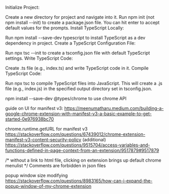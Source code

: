 Initialize Project:

Create a new directory for project and navigate into it.
Run npm init (not npm install --init) to create a package.json file. You can hit enter to accept default values for the prompts.
Install TypeScript Locally:

Run npm install --save-dev typescript to install TypeScript as a dev dependency in project.
Create a TypeScript Configuration File:

Run npx tsc --init to create a tsconfig.json file with default TypeScript settings.
Write  TypeScript Code:

Create .ts file (e.g., index.ts) and write  TypeScript code in it.
Compile TypeScript Code:

Run npx tsc to compile  TypeScript files into JavaScript. This will create a .js file (e.g., index.js) in the specified output directory set in tsconfig.json.






npm install --save-dev @types/chrome  to use chrome API




guide on UI for manifest v3: https://meenumatharu.medium.com/building-a-google-chrome-extension-with-manifest-v3-a-basic-example-to-get-started-0e976938bc70

chrome.runtime.getURL for manifest v3
    https://stackoverflow.com/questions/67439012/chrome-extension-manifest-v3-content-security-policy 
    (additional) https://stackoverflow.com/questions/9515704/access-variables-and-functions-defined-in-page-context-from-an-extension/9517879#9517879 



/* without a link to html file, clicking on extension brings up default chrome menulist */
Comments are forbidden in json files


popup window size modifying 
    https://stackoverflow.com/questions/8983165/how-can-i-expand-the-popup-window-of-my-chrome-extension